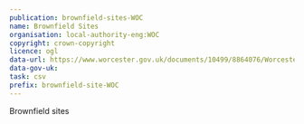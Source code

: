 ```yaml
---
publication: brownfield-sites-WOC
name: Brownfield Sites
organisation: local-authority-eng:WOC
copyright: crown-copyright
licence: ogl
data-url: https://www.worcester.gov.uk/documents/10499/8864076/Worcester+City+Council%27s+Brownfield+Land+Register.csv/ca3998dd-73ea-a77d-38df-abd18c162fe4
data-gov-uk: 
task: csv
prefix: brownfield-site-WOC
---
```


Brownfield sites

